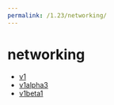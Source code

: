 ```yaml
---
permalink: /1.23/networking/
---
```


# networking



* [v1](v1/index.md)
* [v1alpha3](v1alpha3/index.md)
* [v1beta1](v1beta1/index.md)